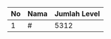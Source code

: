 | No | Nama            | Jumlah Level |
|----|-----------------|--------------|
| 1  | #    |    5312        |
